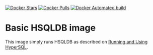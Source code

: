 [![Docker Stars](https://img.shields.io/docker/stars/yonadev/hsqldb.svg)](https://hub.docker.com/r/yonadev/hsqldb/)
[![Docker Pulls](https://img.shields.io/docker/pulls/yonadev/hsqldb.svg)](https://hub.docker.com/r/yonadev/hsqldb/)
[![Docker Automated build](https://img.shields.io/docker/automated/yonadev/hsqldb.svg)](https://hub.docker.com/r/yonadev/hsqldb/)

Basic HSQLDB image 
==================================

This image simply runs HSQLDB as described on [Running and Using HyperSQL](http://hsqldb.org/doc/guide/running-chapt.html#rgc_hsql_server).
